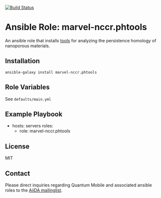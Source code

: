 [![Build Status](https://travis-ci.org/marvel-nccr/ansible-role-phtools.svg?branch=master)](https://travis-ci.org/marvel-nccr/ansible-role-phtools)

# Ansible Role: marvel-nccr.phtools

An ansible role that installs [tools](https://github.com/pdlotko/topological_pipelines_for_porous_materials) for analyzing the persistence homology of nanoporous materials.

## Installation

`ansible-galaxy install marvel-nccr.phtools`

## Role Variables

See `defaults/main.yml`

## Example Playbook

  - hosts: servers
    roles:
    - role: marvel-nccr.phtools

## License

MIT

## Contact

Please direct inquiries regarding Quantum Mobile and associated ansible roles to the [AiiDA mailinglist](http://www.aiida.net/mailing-list/).
